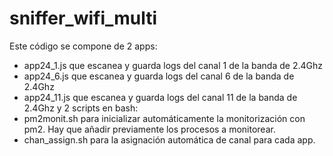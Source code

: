 # sniffer_wifi_multi
Este código se compone de 2 apps:
- app24_1.js que escanea y guarda logs del canal 1 de la banda de 2.4Ghz
- app24_6.js que escanea y guarda logs del canal 6 de la banda de 2.4Ghz
- app24_11.js que escanea y guarda logs del canal 11 de la banda de 2.4Ghz
y 2 scripts en bash:
- pm2monit.sh para inicializar automáticamente la monitorización con pm2. Hay que añadir previamente los procesos a monitorear.
- chan_assign.sh para la asignación automática de canal para cada app.

  
